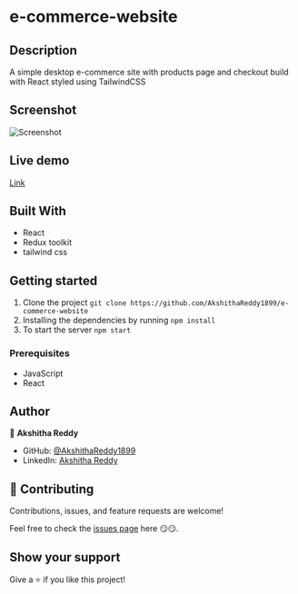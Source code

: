 # e-commerce-website

## Description

A simple desktop e-commerce site with products page and checkout build with React styled using TailwindCSS

## Screenshot
![Screenshot]()

## Live demo

[Link]()

## Built With

- React
- Redux toolkit
- tailwind css

## Getting started

1. Clone the project `git clone https://github.com/AkshithaReddy1899/e-commerce-website`
2. Installing the dependencies by running `npm install`
3. To start the server `npm start`

### Prerequisites

- JavaScript
- React

## Author

👤 **Akshitha Reddy**

- GitHub: [@AkshithaReddy1899](https://github.com/AkshithaReddy1899)
- LinkedIn: [Akshitha Reddy](https://www.linkedin.com/in/akshitha-reddy-yadla/)

## 🤝 Contributing

Contributions, issues, and feature requests are welcome!

Feel free to check the [issues page](https://github.com/AkshithaReddy1899/portfolio/issues) here 😏😏.

## Show your support

Give a ⭐️ if you like this project!